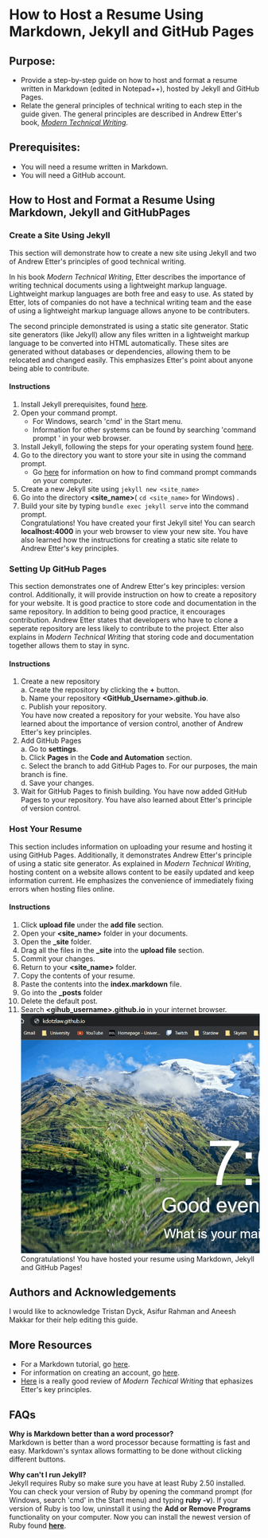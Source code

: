 # **How to Host a Resume Using Markdown, Jekyll and GitHub Pages**
## Purpose: 
* Provide a step-by-step guide on how to host and format a resume written in Markdown (edited in Notepad++), hosted by Jekyll and GitHub Pages.
* Relate the general principles of technical writing to each step in the guide given. The general principles are described in Andrew Etter's book, [_Modern Technical Writing_](https://www.amazon.ca/Modern-Technical-Writing-Introduction-Documentation-ebook/dp/B01A2QL9SS/ref=sr_1_1?crid=36CB5TXK2RFM8&keywords=modern+technical+writing+by+andrew+etter&qid=1667241539&qu=eyJxc2MiOiIwLjAwIiwicXNhIjoiMC4wMCIsInFzcCI6IjAuMDAifQ%3D%3D&sprefix=%2Caps%2C121&sr=8-1).
## Prerequisites:
* You will need a resume written in Markdown. 
* You will need a GitHub account. 
## How to Host and Format a Resume Using Markdown, Jekyll and GitHubPages
### Create a Site Using Jekyll
This section will demonstrate how to create a new site using Jekyll and two of Andrew Etter's principles of good technical writing.  

In his book _Modern Technical Writing_, Etter describes the importance of writing technical documents using a lightweight markup language. 
Lightweight markup languages are both free and easy to use. As stated by Etter, lots of companies do not have a technical writing team 
and the ease of using a lightweight markup language allows anyone to be contributers.  

The second principle demonstrated is using a static site generator. Static site generators (like Jekyll) allow any files written in a lightweight 
markup language to be converted into HTML automatically. These sites are generated without databases or dependencies, allowing them to be relocated and changed easily. 
This emphasizes Etter's point about anyone being able to contribute. 
#### Instructions
1. Install Jekyll prerequisites, found [here](https://jekyllrb.com/docs/installation/).
2. Open your command prompt. 
	* For Windows, search 'cmd' in the Start menu. 
	* Information for other systems can be found by searching 'command prompt <operating system>' in your web browser.
3. Install Jekyll, following the steps for your operating system found [here](https://jekyllrb.com/docs/installation/).
4. Go to the directory you want to store your site in using the command prompt. 
	* Go [here](https://www.wikihow.com/Find-All-Commands-of-CMD-in-Your-Computer) for information on how to find command prompt commands on your computer.
5. Create a new Jekyll site using `jekyll new <site_name>`
6. Go into the directory **<site_name>**( `cd <site_name>` for Windows) .
7. Build your site by typing `bundle exec jekyll serve` into the command prompt.   
Congratulations! You have created your first Jekyll site! You can search **localhost:4000** in your web browser to view your new site. You have also learned 
how the instructions for creating a static site relate to Andrew Etter's key principles.

### Setting Up GitHub Pages
This section demonstrates one of Andrew Etter's key principles: version control. Additionally, it will provide instruction on how to 
create a repository for your website.
It is good practice to store code and documentation in the same repository. In addition to being good practice, it encourages contribution. Andrew Etter states that developers who have to 
clone a seperate repository are less likely to contribute to the project.
Etter also explains in _Modern Technical Writing_ that storing code and documentation together allows them to stay in sync. 
#### Instructions
1. Create a new repository    
 a. Create the repository by clicking the **+** button.   
 b. Name your repository **<GitHub_Username>.github.io**.   
 c. Publish your repository.   
You have now created a repository for your website. You have also learned about the importance of version control, another of Andrew Etter's key principles.      
2. Add GitHub Pages   
 a. Go to **settings**.   
 b.  Click **Pages** in the **Code and Automation** section.   
 c.  Select the branch to add GitHub Pages to. For our purposes, the main branch is fine.   
 d. Save your changes.  
3. Wait for GitHub Pages to finish building.
You have now added GitHub Pages to your repository. You have also learned about Etter's principle of version control. 
### Host Your Resume
This section includes information on uploading your resume and hosting it using GitHub Pages. Additionally, it demonstrates Andrew Etter's principle of using a static site generator.
As explained in _Modern Technical Writing_, hosting content on a website allows content to be easily updated and keep information current. 
He emphasizes the convenience of immediately fixing errors when hosting files online. 
#### Instructions
1. Click **upload file** under the **add file** section.
2. Open your **<site_name>** folder in your documents.
3. Open the **_site** folder.
4. Drag all the files in the **_site** into the **upload file** section.
5. Commit your changes.
6. Return to your **<site_name>** folder.
7. Copy the contents of your resume.
8. Paste the contents into the **index.markdown** file.
9. Go into the **_posts** folder 
10. Delete the default post.
11. Search **<gihub_username>.github.io** in your internet browser.   
![Alt Text](for_readme_a2.gif)   
Congratulations! You have hosted your resume using Markdown, Jekyll and GitHub Pages!
## Authors and Acknowledgements
I would like to acknowledge Tristan Dyck, Asifur Rahman and Aneesh Makkar for their help editing this guide.
## More Resources
* For a Markdown tutorial, go [here](https://www.markdowntutorial.com/).
* For information on creating an account, go [here](https://docs.github.com/en/get-started/onboarding/getting-started-with-your-github-account). 
* [Here](https://idratherbewriting.com/2016/07/26/modern-technical-writing-review/) is a really good review of _Modern Techical Writing_ that ephasizes Etter's key principles.
## FAQs
**Why is Markdown better than a word processor?**   
Markdown is better than a word processor because formatting is fast and easy. Markdown's syntax allows formatting to be done without clicking different buttons.  

**Why can't I run Jekyll?**   
Jekyll requires Ruby so make sure you have at least Ruby 2.50 installed. You can check your version of Ruby by opening the command prompt 
(for Windows, search 'cmd' in the Start menu) and typing **ruby -v**). If your version of Ruby is too low, uninstall 
it using the **Add or Remove Programs** functionality on your computer. Now you can install the newest version of 
Ruby found [**here**](https://rubyinstaller.org/downloads/). 



